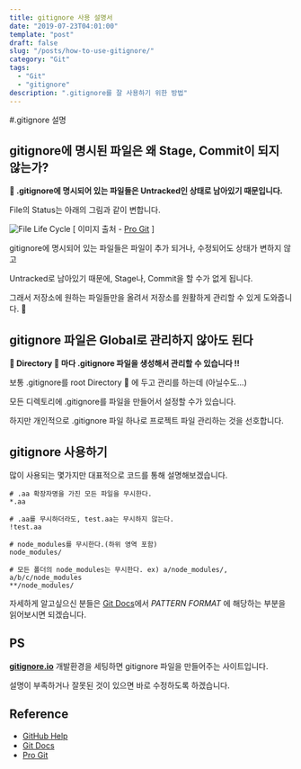 ```yaml
---
title: gitignore 사용 설명서
date: "2019-07-23T04:01:00"
template: "post"
draft: false
slug: "/posts/how-to-use-gitignore/"
category: "Git"
tags:
  - "Git"
  - "gitignore"
description: ".gitignore를 잘 사용하기 위한 방법"
---
```

#.gitignore 설명

## gitignore에 명시된 파일은 왜 Stage, Commit이 되지 않는가?

**📢 .gitignore에 명시되어 있는 파일들은 Untracked인 상태로 남아있기 때문입니다.**

File의 Status는 아래의 그림과 같이 변합니다.

![File Life Cycle](/media/file-life-cycle.png)
[ 이미지 출처 - [Pro Git](https://git-scm.com/book/en/v2/Git-Basics-Recording-Changes-to-the-Repository) ]

gitignore에 명시되어 있는 파일들은 파일이 추가 되거나, 수정되어도 상태가 변하지 않고 

Untracked로 남아있기 때문에, Stage나, Commit을 할 수가 없게 됩니다.

그래서 저장소에 원하는 파일들만을 올려서 저장소를 원활하게 관리할 수 있게 도와줍니다. 🛀


## gitignore 파일은 Global로 관리하지 않아도 된다

**📢 Directory 📁 마다 .gitignore 파일을 생성해서 관리할 수 있습니다 !!**

보통 .gitignore를 root Directory 📁 에 두고 관리를 하는데 (아닐수도...)

모든 디렉토리에 .gitignore를 파일을 만들어서 설정할 수가 있습니다.

하지만 개인적으로 .gitignore 파일 하나로 프로젝트 파일 관리하는 것을 선호합니다.


## gitignore 사용하기
많이 사용되는 몇가지만 대표적으로 코드를 통해 설명해보겠습니다.
```
# .aa 확장자명을 가진 모든 파일을 무시한다.
*.aa

# .aa를 무시하더라도, test.aa는 무시하지 않는다.
!test.aa

# node_modules를 무시한다.(하위 영역 포함)
node_modules/

# 모든 폴더의 node_modules는 무시한다. ex) a/node_modules/, a/b/c/node_modules
**/node_modules/
```

자세하게 알고싶으신 분들은 [Git Docs](https://git-scm.com/docs/gitignore)에서 *PATTERN FORMAT* 에 해당하는 부분을 읽어보시면 되겠습니다.

## PS
[**gitignore.io**](https://www.gitignore.io/) 개발환경을 세팅하면 gitignore 파일을 만들어주는 사이트입니다.

설명이 부족하거나 잘못된 것이 있으면 바로 수정하도록 하겠습니다.

## Reference
- [GitHub Help](https://help.github.com/en/articles/ignoring-files)
- [Git Docs](https://git-scm.com/docs/gitignore)
- [Pro Git](https://git-scm.com/book/en/v2/Git-Basics-Recording-Changes-to-the-Repository)
